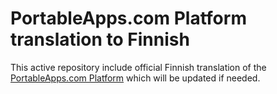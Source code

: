 # PortableApps.com Platform translation to Finnish
This active repository include official Finnish translation of the [PortableApps.com Platform](https://portableapps.com/platform/features) which will be updated if needed.
